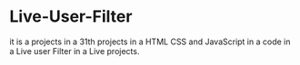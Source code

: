 # Live-User-Filter
it is a projects in a 31th projects in a  HTML CSS and JavaScript in a code in a Live user Filter  in a Live projects.
